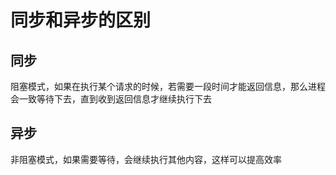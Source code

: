 # 同步和异步的区别

## 同步

阻塞模式，如果在执行某个请求的时候，若需要一段时间才能返回信息，那么进程会一致等待下去，直到收到返回信息才继续执行下去

## 异步

非阻塞模式，如果需要等待，会继续执行其他内容，这样可以提高效率